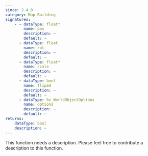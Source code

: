```yaml
---
since: 2.4.0
category: Map Building
signatures:
    - - dataType: float*
        name: pos
        description: ~
        default: ~
      - dataType: float
        name: rot
        description: ~
        default: ~
      - dataType: float*
        name: scale
        description: ~
        default: ~
      - dataType: bool
        name: fliped
        description: ~
        default: ~
      - dataType: bz_WorldObjectOptions
        name: options
        description: ~
        default: ~
returns:
    dataType: bool
    description: ~
---
```


This function needs a description. Please feel free to contribute a description to this function.
